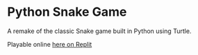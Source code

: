 # Python Snake Game

A remake of the classic Snake game built in Python using Turtle.

Playable online [here on Replit](https://replit.com/@RamenJunkie/Python-Snake-Game?v=1)